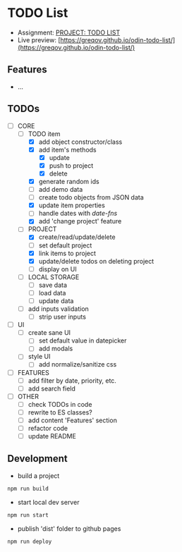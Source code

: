 # TODO List

- Assignment: [PROJECT: TODO LIST](https://www.theodinproject.com/paths/full-stack-javascript/courses/javascript/lessons/todo-list)
- Live preview: [https://greqov.github.io/odin-todo-list/](https://greqov.github.io/odin-todo-list/)

## Features

- ...

## TODOs

- [ ] CORE
  - [ ] TODO item
    - [x] add object constructor/class
    - [x] add item's methods
      - [x] update
      - [x] push to project
      - [x] delete
    - [x] generate random ids
    - [ ] add demo data
    - [ ] create todo objects from JSON data
    - [x] update item properties
    - [ ] handle dates with _date-fns_
    - [x] add 'change project' feature
  - [ ] PROJECT
    - [x] create/read/update/delete
    - [ ] set default project
    - [x] link items to project
    - [x] update/delete todos on deleting project
    - [ ] display on UI
  - [ ] LOCAL STORAGE
    - [ ] save data
    - [ ] load data
    - [ ] update data
  - [ ] add inputs validation
    - [ ] strip user inputs
- [ ] UI
  - [ ] create sane UI
    - [ ] set default value in datepicker
    - [ ] add modals
  - [ ] style UI
    - [ ] add normalize/sanitize css
- [ ] FEATURES
  - [ ] add filter by date, priority, etc.
  - [ ] add search field
- [ ] OTHER
  - [ ] check TODOs in code
  - [ ] rewrite to ES classes?
  - [ ] add content 'Features' section
  - [ ] refactor code
  - [ ] update README

## Development

- build a project

```bash
npm run build
```

- start local dev server

```bash
npm run start
```

- publish 'dist' folder to github pages

```bash
npm run deploy
```
